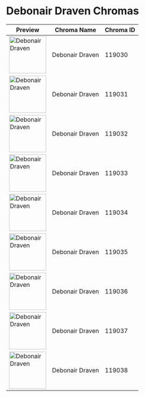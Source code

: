 # Debonair Draven Chromas

| Preview | Chroma Name | Chroma ID |
|---|---|---|
| <img src='https://raw.communitydragon.org/latest/plugins/rcp-be-lol-game-data/global/default/v1/champion-chroma-images/119/119030.png' alt='Debonair Draven' width='100'> | Debonair Draven | 119030 |
| <img src='https://raw.communitydragon.org/latest/plugins/rcp-be-lol-game-data/global/default/v1/champion-chroma-images/119/119031.png' alt='Debonair Draven' width='100'> | Debonair Draven | 119031 |
| <img src='https://raw.communitydragon.org/latest/plugins/rcp-be-lol-game-data/global/default/v1/champion-chroma-images/119/119032.png' alt='Debonair Draven' width='100'> | Debonair Draven | 119032 |
| <img src='https://raw.communitydragon.org/latest/plugins/rcp-be-lol-game-data/global/default/v1/champion-chroma-images/119/119033.png' alt='Debonair Draven' width='100'> | Debonair Draven | 119033 |
| <img src='https://raw.communitydragon.org/latest/plugins/rcp-be-lol-game-data/global/default/v1/champion-chroma-images/119/119034.png' alt='Debonair Draven' width='100'> | Debonair Draven | 119034 |
| <img src='https://raw.communitydragon.org/latest/plugins/rcp-be-lol-game-data/global/default/v1/champion-chroma-images/119/119035.png' alt='Debonair Draven' width='100'> | Debonair Draven | 119035 |
| <img src='https://raw.communitydragon.org/latest/plugins/rcp-be-lol-game-data/global/default/v1/champion-chroma-images/119/119036.png' alt='Debonair Draven' width='100'> | Debonair Draven | 119036 |
| <img src='https://raw.communitydragon.org/latest/plugins/rcp-be-lol-game-data/global/default/v1/champion-chroma-images/119/119037.png' alt='Debonair Draven' width='100'> | Debonair Draven | 119037 |
| <img src='https://raw.communitydragon.org/latest/plugins/rcp-be-lol-game-data/global/default/v1/champion-chroma-images/119/119038.png' alt='Debonair Draven' width='100'> | Debonair Draven | 119038 |
